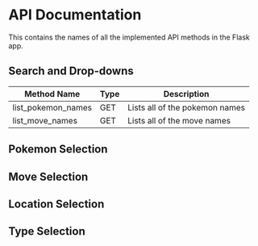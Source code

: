 # API Documentation
This contains the names of all the implemented API methods in the Flask app.

## Search and Drop-downs

|Method Name |Type |Description|
|------------|-----|-----------|
| list_pokemon_names | GET | Lists all of the pokemon names |
| list_move_names | GET | Lists all of the move names |

## Pokemon Selection

## Move Selection

## Location Selection

## Type Selection